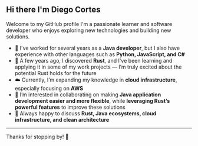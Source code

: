 ## Hi there I'm Diego Cortes

Welcome to my GitHub profile
I'm a passionate learner and software developer who enjoys exploring new technologies and building new solutions.

- 🔭 I've worked for several years as a **Java developer**, but I also have experience with other languages such as **Python, JavaScript, and C#**
- 🦀 A few years ago, I discovered **Rust**, and I've been learning and applying it in some of my work projects — I’m truly excited about the potential Rust holds for the future
- ☁️ Currently, I’m expanding my knowledge in **cloud infrastructure**, especially focusing on **AWS**
- 👯 I’m interested in collaborating on making **Java application development easier and more flexible**, while **leveraging Rust’s powerful features** to improve these solutions
- 💬 Always happy to discuss **Rust, Java ecosystems, cloud infrastructure, and clean architecture**

---

Thanks for stopping by! 🚀
